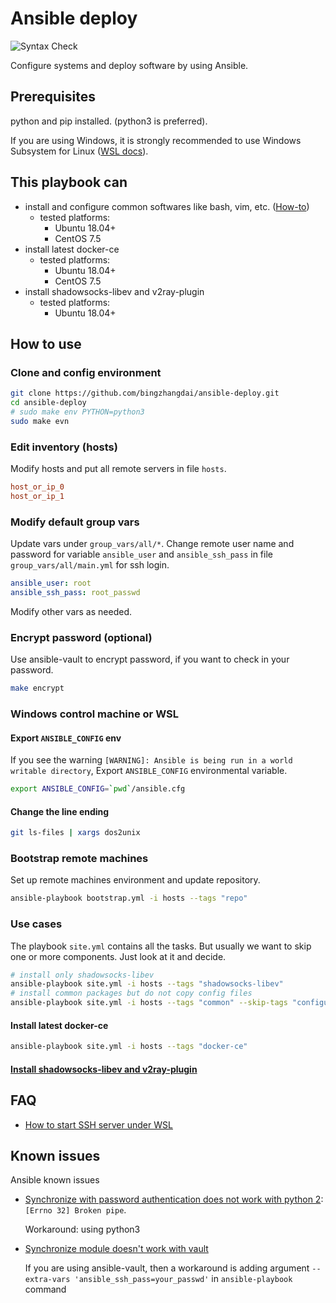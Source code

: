 # Ansible deploy

![Syntax Check](https://github.com/bingzhangdai/ansible-deploy/workflows/Syntax%20Check/badge.svg?branch=master&event=push)

Configure systems and deploy software by using Ansible.

## Prerequisites

python and pip installed. (python3 is preferred).

If you are using Windows, it is strongly recommended to use Windows Subsystem for Linux ([WSL docs](https://docs.microsoft.com/en-us/windows/wsl)).

## This playbook can

* install and configure common softwares like bash, vim, etc. ([How-to](roles/common/README.md))
  * tested platforms:
    * Ubuntu 18.04+
    * CentOS 7.5
* install latest docker-ce
  * tested platforms:
    * Ubuntu 18.04+
    * CentOS 7.5
* install shadowsocks-libev and v2ray-plugin
  * tested platforms:
    * Ubuntu 18.04+

## How to use

### Clone and config environment

```bash
git clone https://github.com/bingzhangdai/ansible-deploy.git
cd ansible-deploy
# sudo make env PYTHON=python3
sudo make evn
```

### Edit inventory (hosts)

Modify hosts and put all remote servers in file `hosts`.

```ini
host_or_ip_0
host_or_ip_1
```

### Modify default group vars

Update vars under `group_vars/all/*`. Change remote user name and password for variable `ansible_user` and `ansible_ssh_pass` in file `group_vars/all/main.yml` for ssh login.

```yml
ansible_user: root
ansible_ssh_pass: root_passwd
```

Modify other vars as needed.

### Encrypt password (optional)

Use ansible-vault to encrypt password, if you want to check in your password.

```bash
make encrypt
```

### Windows control machine or WSL

#### Export `ANSIBLE_CONFIG` env

If you see the warning `[WARNING]: Ansible is being run in a world writable directory`, Export `ANSIBLE_CONFIG` environmental variable.

```bash
export ANSIBLE_CONFIG=`pwd`/ansible.cfg
```

#### Change the line ending

```bash
git ls-files | xargs dos2unix
```

### Bootstrap remote machines

Set up remote machines environment and update repository.

```bash
ansible-playbook bootstrap.yml -i hosts --tags "repo"
```

### Use cases

The playbook `site.yml` contains all the tasks. But usually we want to skip one or more components. Just look at it and decide.

```bash
# install only shadowsocks-libev
ansible-playbook site.yml -i hosts --tags "shadowsocks-libev"
# install common packages but do not copy config files
ansible-playbook site.yml -i hosts --tags "common" --skip-tags "configuration"
```

#### Install latest docker-ce

```bash
ansible-playbook site.yml -i hosts --tags "docker-ce"
```

#### [Install shadowsocks-libev and v2ray-plugin](roles/shadowsocks-libev/README.md)

## FAQ

* [How to start SSH server under WSL](https://gist.github.com/bingzhangdai/c71569aa5ad97ca928d24470326e06ee)

## Known issues

Ansible known issues

* [Synchronize with password authentication does not work with python 2](https://github.com/ansible/ansible/issues/56629): `[Errno 32] Broken pipe`.

  Workaround: using python3
* [Synchronize module doesn't work with vault](https://github.com/ansible/ansible/issues/45161)

  If you are using ansible-vault, then a workaround is adding argument `--extra-vars 'ansible_ssh_pass=your_passwd'` in `ansible-playbook` command
